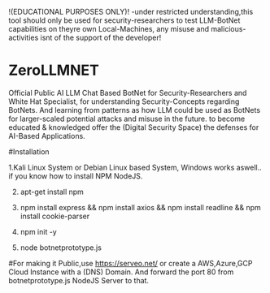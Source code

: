 !(EDUCATIONAL PURPOSES ONLY)!
-under restricted understanding,this tool should only be used for security-researchers to test LLM-BotNet capabilities on theyre own Local-Machines, any misuse and malicious-activities isnt of the support of the developer!

# ZeroLLMNET
Official Public AI LLM Chat Based BotNet for Security-Researchers and White Hat Specialist, for understanding Security-Concepts regarding BotNets. And learning from patterns as how LLM could be used as BotNets for larger-scaled potential attacks and misuse in the future. to become educated & knowledged offer the (Digital Security Space) the defenses for AI-Based Applications.

#Installation

1.Kali Linux System or Debian Linux based System, Windows works aswell.. if you know how to install NPM NodeJS.

2. apt-get install npm
 
3. npm install express && npm install axios && npm install readline && npm install cookie-parser
  
4. npm init -y
 
5. node botnetprototype.js

#For making it Public,use https://serveo.net/ or create a AWS,Azure,GCP Cloud Instance with a (DNS) Domain. And forward the port 80 from botnetprototype.js NodeJS Server to that.
